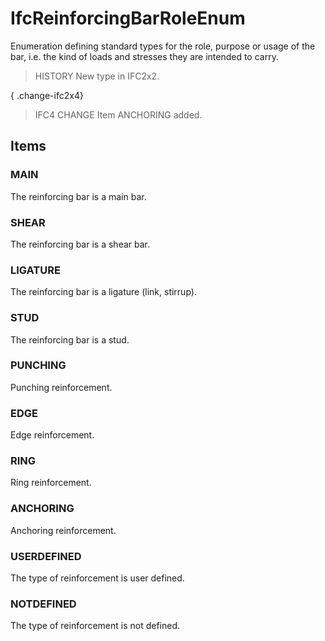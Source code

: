 # IfcReinforcingBarRoleEnum

Enumeration defining standard types for the role, purpose or usage of the bar, i.e. the kind of loads and stresses they are intended to carry.<!-- end of definition -->

> HISTORY  New type in IFC2x2.

{ .change-ifc2x4}
> IFC4 CHANGE  Item ANCHORING added.

## Items

### MAIN
The reinforcing bar is a main bar.

### SHEAR
The reinforcing bar is a shear bar.

### LIGATURE
The reinforcing bar is a ligature (link, stirrup).

### STUD
The reinforcing bar is a stud.

### PUNCHING
Punching reinforcement.

### EDGE
Edge reinforcement.

### RING
Ring reinforcement.

### ANCHORING
Anchoring reinforcement.

### USERDEFINED
The type of reinforcement is user defined.

### NOTDEFINED
The type of reinforcement is not defined.
